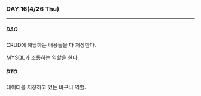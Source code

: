 ### DAY 16(4/26 Thu)

---



##### DAO

CRUD에 해당하는 내용들을 다 저장한다.

MYSQL과 소통하는 역할을 한다.



##### DTO

데이터를 저장하고 있는 바구니 역할.